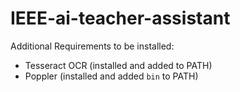 # IEEE-ai-teacher-assistant
Additional Requirements to be installed:
- Tesseract OCR (installed and added to PATH)
- Poppler (installed and added `bin` to PATH)